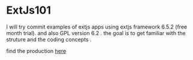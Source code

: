 # ExtJs101

I will try commit examples of extjs apps using extjs framework 6.5.2 (free month trial).
and also GPL version 6.2 .
the goal is to get familiar with the struture and the coding concepts .

find the production <a href="https://extjs65.firebaseapp.com" > here</a>
